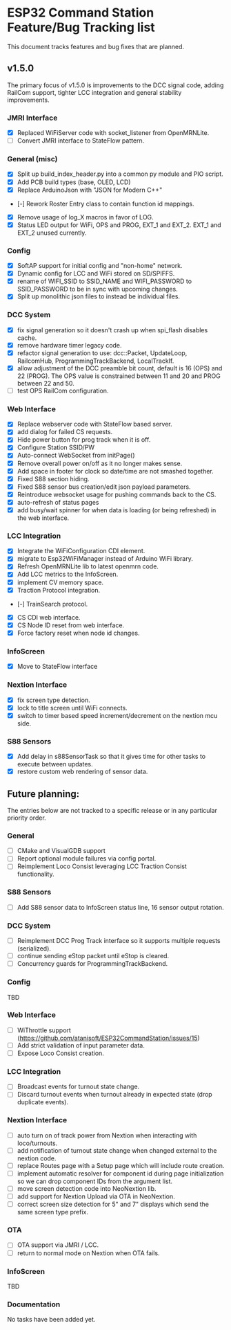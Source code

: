 # ESP32 Command Station Feature/Bug Tracking list
This document tracks features and bug fixes that are planned.

## v1.5.0
The primary focus of v1.5.0 is improvements to the DCC signal code, adding
RailCom support, tighter LCC integration and general stability improvements.

### JMRI Interface

- [x] Replaced WiFiServer code with socket_listener from OpenMRNLite.
- [ ] Convert JMRI interface to StateFlow pattern.

### General (misc)

- [x] Split up build_index_header.py into a common py module and PIO script.
- [x] Add PCB build types (base, OLED, LCD)
- [x] Replace ArduinoJson with "JSON for Modern C++"
- [-] Rework Roster Entry class to contain function id mappings.
- [x] Remove usage of log_X macros in favor of LOG.
- [x] Status LED output for WiFi, OPS and PROG, EXT_1 and EXT_2. EXT_1 and
  EXT_2 unused currently.

### Config

- [x] SoftAP support for initial config and "non-home" network.
- [x] Dynamic config for LCC and WiFi stored on SD/SPIFFS.
- [x] rename of WIFI_SSID to SSID_NAME and WIFI_PASSWORD to SSID_PASSWORD to be
  in sync with upcoming changes.
- [x] Split up monolithic json files to instead be individual files.

### DCC System

- [x] fix signal generation so it doesn't crash up when spi_flash disables
  cache.
- [x] remove hardware timer legacy code.
- [x] refactor signal generation to use: dcc::Packet, UpdateLoop, RailcomHub,
  ProgrammingTrackBackend, LocalTrackIf.
- [x] allow adjustment of the DCC preamble bit count, default is 16 (OPS) and
  22 (PROG). The OPS value is constrained between 11 and 20 and PROG between 22
  and 50.
- [ ] test OPS RailCom configuration.

### Web Interface

- [x] Replace webserver code with StateFlow based server.
- [x] add dialog for failed CS requests.
- [x] Hide power button for prog track when it is off.
- [x] Configure Station SSID/PW
- [x] Auto-connect WebSocket from initPage()
- [x] Remove overall power on/off as it no longer makes sense.
- [x] Add space in footer for clock so date/time are not smashed together.
- [x] Fixed S88 section hiding.
- [x] Fixed S88 sensor bus creation/edit json payload parameters.
- [x] Reintroduce websocket usage for pushing commands back to the CS.
- [x] auto-refresh of status pages
- [x] add busy/wait spinner for when data is loading (or being refreshed) in
  the web interface.

### LCC Integration

- [x] Integrate the WiFiConfiguration CDI element.
- [x] migrate to Esp32WiFiManager instead of Arduino WiFi library.
- [x] Refresh OpenMRNLite lib to latest openmrn code.
- [x] Add LCC metrics to the InfoScreen.
- [x] implement CV memory space.
- [x] Traction Protocol integration.
- [-] TrainSearch protocol.
- [x] CS CDI web interface.
- [x] CS Node ID reset from web interface.
- [x] Force factory reset when node id changes.

### InfoScreen

- [x] Move to StateFlow interface

### Nextion Interface

- [x] fix screen type detection.
- [x] lock to title screen until WiFi connects.
- [x] switch to timer based speed increment/decrement on the nextion mcu side.

### S88 Sensors

- [x] Add delay in s88SensorTask so that it gives time for other tasks to execute between updates.
- [x] restore custom web rendering of sensor data.

## Future planning:
The entries below are not tracked to a specific release or in any particular priority order.

### General

- [ ] CMake and VisualGDB support
- [ ] Report optional module failures via config portal.
- [ ] Reimplement Loco Consist leveraging LCC Traction Consist functionality.

### S88 Sensors

- [ ] Add S88 sensor data to InfoScreen status line, 16 sensor output rotation.

### DCC System

- [ ] Reimplement DCC Prog Track interface so it supports multiple requests (serialized).
- [ ] continue sending eStop packet until eStop is cleared.
- [ ] Concurrency guards for ProgrammingTrackBackend.

### Config
TBD

### Web Interface

- [ ] WiThrottle support (https://github.com/atanisoft/ESP32CommandStation/issues/15)
- [ ] Add strict validation of input parameter data.
- [ ] Expose Loco Consist creation.

### LCC Integration

- [ ] Broadcast events for turnout state change.
- [ ] Discard turnout events when turnout already in expected state (drop duplicate events).

### Nextion Interface

- [ ] auto turn on of track power from Nextion when interacting with loco/turnouts.
- [ ] add notification of turnout state change when changed external to the nextion code.
- [ ] replace Routes page with a Setup page which will include route creation.
- [ ] implement automatic resolver for component id during page initialization so we can drop component IDs from the argument list.
- [ ] move screen detection code into NeoNextion lib.
- [ ] add support for Nextion Upload via OTA in NeoNextion.
- [ ] correct screen size detection for 5" and 7" displays which send the same screen type prefix.

### OTA

- [ ] OTA support via JMRI / LCC.
- [ ] return to normal mode on Nextion when OTA fails.

### InfoScreen
TBD

### Documentation
No tasks have been added yet.
